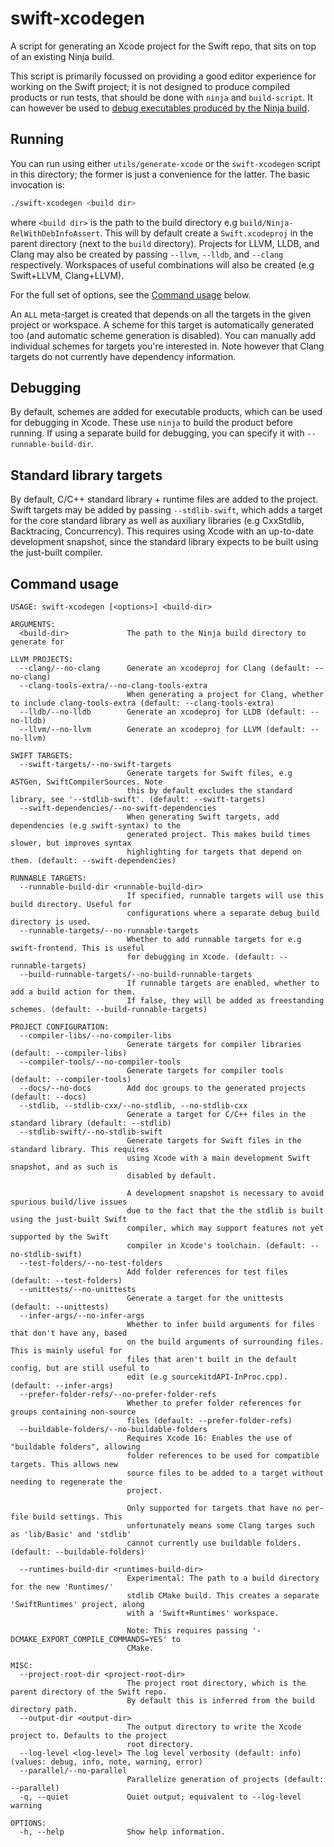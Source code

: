 # swift-xcodegen

A script for generating an Xcode project for the Swift repo, that sits on top of an existing Ninja build.

This script is primarily focussed on providing a good editor experience for working on the Swift project; it is not designed to produce compiled products or run tests, that should be done with `ninja` and `build-script`. It can however be used to [debug executables produced by the Ninja build](#debugging).

## Running

You can run using either `utils/generate-xcode` or the `swift-xcodegen` script in this directory; the former is just a convenience for the latter. The basic invocation is:

```sh
./swift-xcodegen <build dir>
```

where `<build dir>` is the path to the build directory e.g `build/Ninja-RelWithDebInfoAssert`. This will by default create a `Swift.xcodeproj` in the parent directory (next to the `build` directory). Projects for LLVM, LLDB, and Clang may also be created by passing `--llvm`, `--lldb`, and `--clang` respectively. Workspaces of useful combinations will also be created (e.g Swift+LLVM, Clang+LLVM).

For the full set of options, see the [Command usage](#command-usage) below.

An `ALL` meta-target is created that depends on all the targets in the given project or workspace. A scheme for this target is automatically generated too (and automatic scheme generation is disabled). You can manually add individual schemes for targets you're interested in. Note however that Clang targets do not currently have dependency information.

## Debugging

By default, schemes are added for executable products, which can be used for debugging in Xcode. These use `ninja` to build the product before running. If using a separate build for debugging, you can specify it with `--runnable-build-dir`.

## Standard library targets

By default, C/C++ standard library + runtime files are added to the project. Swift targets may be added by passing `--stdlib-swift`, which adds a target for the core standard library as well as auxiliary libraries (e.g CxxStdlib, Backtracing, Concurrency). This requires using Xcode with an up-to-date development snapshot, since the standard library expects to be built using the just-built compiler.

## Command usage

```
USAGE: swift-xcodegen [<options>] <build-dir>

ARGUMENTS:
  <build-dir>             The path to the Ninja build directory to generate for

LLVM PROJECTS:
  --clang/--no-clang      Generate an xcodeproj for Clang (default: --no-clang)
  --clang-tools-extra/--no-clang-tools-extra
                          When generating a project for Clang, whether to include clang-tools-extra (default: --clang-tools-extra)
  --lldb/--no-lldb        Generate an xcodeproj for LLDB (default: --no-lldb)
  --llvm/--no-llvm        Generate an xcodeproj for LLVM (default: --no-llvm)

SWIFT TARGETS:
  --swift-targets/--no-swift-targets
                          Generate targets for Swift files, e.g ASTGen, SwiftCompilerSources. Note
                          this by default excludes the standard library, see '--stdlib-swift'. (default: --swift-targets)
  --swift-dependencies/--no-swift-dependencies
                          When generating Swift targets, add dependencies (e.g swift-syntax) to the
                          generated project. This makes build times slower, but improves syntax
                          highlighting for targets that depend on them. (default: --swift-dependencies)

RUNNABLE TARGETS:
  --runnable-build-dir <runnable-build-dir>
                          If specified, runnable targets will use this build directory. Useful for
                          configurations where a separate debug build directory is used.
  --runnable-targets/--no-runnable-targets
                          Whether to add runnable targets for e.g swift-frontend. This is useful
                          for debugging in Xcode. (default: --runnable-targets)
  --build-runnable-targets/--no-build-runnable-targets
                          If runnable targets are enabled, whether to add a build action for them.
                          If false, they will be added as freestanding schemes. (default: --build-runnable-targets)

PROJECT CONFIGURATION:
  --compiler-libs/--no-compiler-libs
                          Generate targets for compiler libraries (default: --compiler-libs)
  --compiler-tools/--no-compiler-tools
                          Generate targets for compiler tools (default: --compiler-tools)
  --docs/--no-docs        Add doc groups to the generated projects (default: --docs)
  --stdlib, --stdlib-cxx/--no-stdlib, --no-stdlib-cxx
                          Generate a target for C/C++ files in the standard library (default: --stdlib)
  --stdlib-swift/--no-stdlib-swift
                          Generate targets for Swift files in the standard library. This requires
                          using Xcode with a main development Swift snapshot, and as such is
                          disabled by default.

                          A development snapshot is necessary to avoid spurious build/live issues
                          due to the fact that the the stdlib is built using the just-built Swift
                          compiler, which may support features not yet supported by the Swift
                          compiler in Xcode's toolchain. (default: --no-stdlib-swift)
  --test-folders/--no-test-folders
                          Add folder references for test files (default: --test-folders)
  --unittests/--no-unittests
                          Generate a target for the unittests (default: --unittests)
  --infer-args/--no-infer-args
                          Whether to infer build arguments for files that don't have any, based
                          on the build arguments of surrounding files. This is mainly useful for
                          files that aren't built in the default config, but are still useful to
                          edit (e.g sourcekitdAPI-InProc.cpp). (default: --infer-args)
  --prefer-folder-refs/--no-prefer-folder-refs
                          Whether to prefer folder references for groups containing non-source
                          files (default: --prefer-folder-refs)
  --buildable-folders/--no-buildable-folders
                          Requires Xcode 16: Enables the use of "buildable folders", allowing
                          folder references to be used for compatible targets. This allows new
                          source files to be added to a target without needing to regenerate the
                          project.

                          Only supported for targets that have no per-file build settings. This
                          unfortunately means some Clang targes such as 'lib/Basic' and 'stdlib'
                          cannot currently use buildable folders. (default: --buildable-folders)

  --runtimes-build-dir <runtimes-build-dir>
                          Experimental: The path to a build directory for the new 'Runtimes/'
                          stdlib CMake build. This creates a separate 'SwiftRuntimes' project, along
                          with a 'Swift+Runtimes' workspace.

                          Note: This requires passing '-DCMAKE_EXPORT_COMPILE_COMMANDS=YES' to
                          CMake.

MISC:
  --project-root-dir <project-root-dir>
                          The project root directory, which is the parent directory of the Swift repo.
                          By default this is inferred from the build directory path.
  --output-dir <output-dir>
                          The output directory to write the Xcode project to. Defaults to the project
                          root directory.
  --log-level <log-level> The log level verbosity (default: info) (values: debug, info, note, warning, error)
  --parallel/--no-parallel
                          Parallelize generation of projects (default: --parallel)
  -q, --quiet             Quiet output; equivalent to --log-level warning

OPTIONS:
  -h, --help              Show help information.
```
